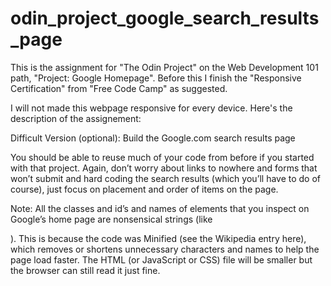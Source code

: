 # odin_project_google_search_results_page

This is the assignment for "The Odin Project" on the Web Development 101 path, "Project: Google Homepage".
Before this I finish the "Responsive Certification" from "Free Code Camp" as suggested.

I will not made this webpage responsive for every device.
Here's the description of the assignement:

Difficult Version (optional): Build the Google.com search results page

You should be able to reuse much of your code from before if you started with that project. Again, don’t worry about links to nowhere and forms that won’t submit and hard coding the search results (which you’ll have to do of course), just focus on placement and order of items on the page.

Note: All the classes and id’s and names of elements that you inspect on Google’s home page are nonsensical strings (like <div class='srg'>). This is because the code was Minified (see the Wikipedia entry here), which removes or shortens unnecessary characters and names to help the page load faster. The HTML (or JavaScript or CSS) file will be smaller but the browser can still read it just fine.
  
  
